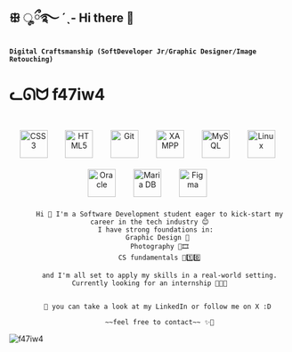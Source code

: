 <!-- title:resume -->

## ꕥ ೄྀ࿐ ˊˎ- Hi there 🌱  

**`Digital Craftsmanship (SoftDeveloper Jr/Graphic Designer/Image Retouching)`**

# ᓚᘏᗢ    f47iw4


</br>  
<!-- skills:icons -->

<div align="center">  
<a href="https://www.w3schools.com/css/" target="_blank"><img style="margin: 10px" src="https://profilinator.rishav.dev/skills-assets/css3-original-wordmark.svg" alt="CSS3" height="50" /></a>  &nbsp 
<a href="https://en.wikipedia.org/wiki/HTML5" target="_blank"><img style="margin: 10px" src="https://profilinator.rishav.dev/skills-assets/html5-original-wordmark.svg" alt="HTML5" height="50" /></a>  &nbsp 
<a href="https://github.com/" target="_blank"><img style="margin: 10px" src="https://profilinator.rishav.dev/skills-assets/git-scm-icon.svg" alt="Git" height="50" /></a>  &nbsp 
<a href="https://www.apachefriends.org/" target="_blank"><img style="margin: 10px" src="https://profilinator.rishav.dev/skills-assets/xampp.png" alt="XAMPP" height="50" /></a>  &nbsp 
<a href="https://www.mysql.com/" target="_blank"><img style="margin: 10px" src="https://profilinator.rishav.dev/skills-assets/mysql-original-wordmark.svg" alt="MySQL" height="50" /></a>  &nbsp 
<a href="https://www.linux.org/" target="_blank"><img style="margin: 10px" src="https://profilinator.rishav.dev/skills-assets/linux-original.svg" alt="Linux" height="50" /></a>  &nbsp 
<a href="https://www.oracle.com/in/index.html" target="_blank"><img style="margin: 10px" src="https://profilinator.rishav.dev/skills-assets/oracle-original.svg" alt="Oracle" height="50" /></a>  &nbsp 
<a href="https://mariadb.org/" target="_blank"><img style="margin: 10px" src="https://profilinator.rishav.dev/skills-assets/mariadb.png" alt="Maria DB" height="50" /></a>  &nbsp 
<a href="https://www.figma.com/" target="_blank"><img style="margin: 10px" src="https://profilinator.rishav.dev/skills-assets/figma-icon.svg" alt="Figma" height="50" /></a>  &nbsp 

</br>

<!-- about me -->
         Hi 👋 I'm a Software Development student eager to kick-start my career in the tech industry 😊
        I have strong foundations in: 
         Graphic Design 🎨 
         Photography 📸🎞
         CS fundamentals 💾1️⃣0️⃣
         
         and I'm all set to apply my skills in a real-world setting. Currently looking for an internship 👩🏽‍💻
    

        🌱 you can take a look at my LinkedIn or follow me on X :D
    
         ~~feel free to contact~~ ✨🌱


<p align="left"> <img src="https://komarev.com/ghpvc/?username=f47iw4&label=Visitas%20al%20perfil&color=017C91&style=plastic" alt="f47iw4" /> </p>